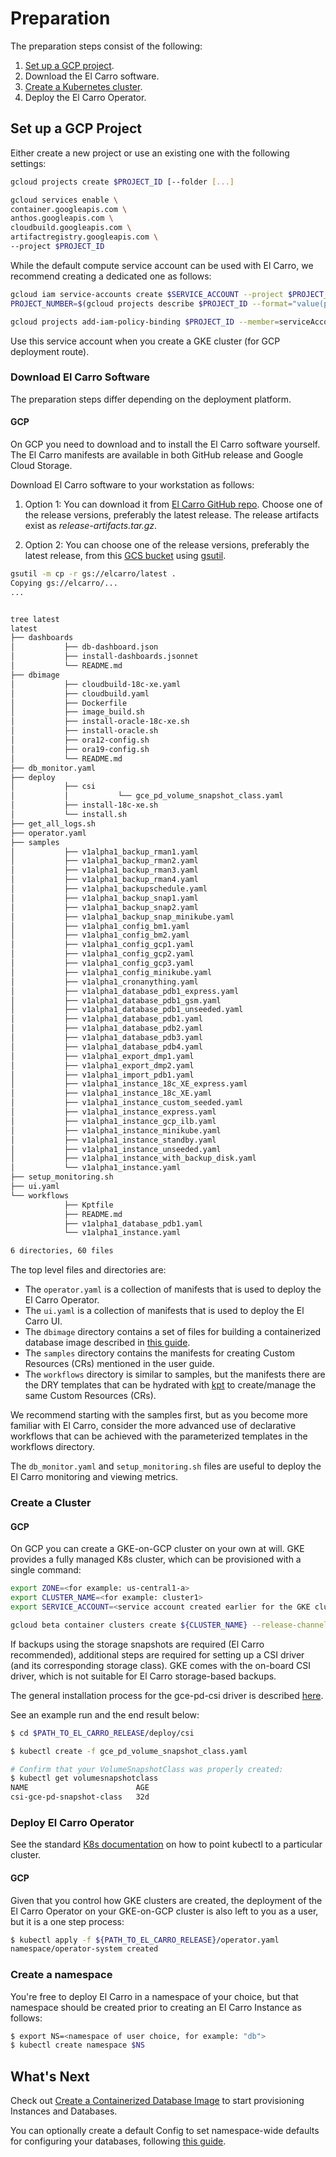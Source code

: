 # Preparation

The preparation steps consist of the following:

1.  [Set up a GCP project](https://cloud.google.com/resource-manager/docs/creating-managing-projects).
1.  Download the El Carro software.
1.  [Create a Kubernetes cluster](https://kubernetes.io/docs/setup/).
1.  Deploy the El Carro Operator.

## Set up a GCP Project

Either create a new project or use an existing one with the following settings:

```bash
gcloud projects create $PROJECT_ID [--folder [...]

gcloud services enable \
container.googleapis.com \
anthos.googleapis.com \
cloudbuild.googleapis.com \
artifactregistry.googleapis.com \
--project $PROJECT_ID
```

While the default compute service account can be used with El Carro, we
recommend creating a dedicated one as follows:

```bash
gcloud iam service-accounts create $SERVICE_ACCOUNT --project $PROJECT_ID
PROJECT_NUMBER=$(gcloud projects describe $PROJECT_ID --format="value(projectNumber)")

gcloud projects add-iam-policy-binding $PROJECT_ID --member=serviceAccount:service-${PROJECT_NUMBER}@containerregistry.iam.gserviceaccount.com --role=roles/containerregistry.ServiceAgent
```

Use this service account when you create a GKE cluster (for GCP deployment route).

### Download El Carro Software

The preparation steps differ depending on the deployment platform.

#### GCP

On GCP you need to download and to install the El Carro software yourself. The
El Carro manifests are available in both GitHub release and Google Cloud Storage.

Download El Carro software to your workstation as follows:

1) Option 1: You can download it from [El Carro GitHub repo](https://github.com/GoogleCloudPlatform/elcarro-oracle-operator/releases).
Choose one of the release versions, preferably the latest release. The release
artifacts exist as *release-artifacts.tar.gz*.

2) Option 2: You can choose one of the release versions, preferably the latest
release, from this [GCS bucket](https://console.cloud.google.com/storage/browser/elcarro)
using [gsutil](https://cloud.google.com/storage/docs/gsutil).

```sh
gsutil -m cp -r gs://elcarro/latest .
Copying gs://elcarro/...
...


tree latest
latest
├── dashboards
│           ├── db-dashboard.json
│           ├── install-dashboards.jsonnet
│           └── README.md
├── dbimage
│           ├── cloudbuild-18c-xe.yaml
│           ├── cloudbuild.yaml
│           ├── Dockerfile
│           ├── image_build.sh
│           ├── install-oracle-18c-xe.sh
│           ├── install-oracle.sh
│           ├── ora12-config.sh
│           ├── ora19-config.sh
│           └── README.md
├── db_monitor.yaml
├── deploy
│           ├── csi
│           │           └── gce_pd_volume_snapshot_class.yaml
│           ├── install-18c-xe.sh
│           └── install.sh
├── get_all_logs.sh
├── operator.yaml
├── samples
│           ├── v1alpha1_backup_rman1.yaml
│           ├── v1alpha1_backup_rman2.yaml
│           ├── v1alpha1_backup_rman3.yaml
│           ├── v1alpha1_backup_rman4.yaml
│           ├── v1alpha1_backupschedule.yaml
│           ├── v1alpha1_backup_snap1.yaml
│           ├── v1alpha1_backup_snap2.yaml
│           ├── v1alpha1_backup_snap_minikube.yaml
│           ├── v1alpha1_config_bm1.yaml
│           ├── v1alpha1_config_bm2.yaml
│           ├── v1alpha1_config_gcp1.yaml
│           ├── v1alpha1_config_gcp2.yaml
│           ├── v1alpha1_config_gcp3.yaml
│           ├── v1alpha1_config_minikube.yaml
│           ├── v1alpha1_cronanything.yaml
│           ├── v1alpha1_database_pdb1_express.yaml
│           ├── v1alpha1_database_pdb1_gsm.yaml
│           ├── v1alpha1_database_pdb1_unseeded.yaml
│           ├── v1alpha1_database_pdb1.yaml
│           ├── v1alpha1_database_pdb2.yaml
│           ├── v1alpha1_database_pdb3.yaml
│           ├── v1alpha1_database_pdb4.yaml
│           ├── v1alpha1_export_dmp1.yaml
│           ├── v1alpha1_export_dmp2.yaml
│           ├── v1alpha1_import_pdb1.yaml
│           ├── v1alpha1_instance_18c_XE_express.yaml
│           ├── v1alpha1_instance_18c_XE.yaml
│           ├── v1alpha1_instance_custom_seeded.yaml
│           ├── v1alpha1_instance_express.yaml
│           ├── v1alpha1_instance_gcp_ilb.yaml
│           ├── v1alpha1_instance_minikube.yaml
│           ├── v1alpha1_instance_standby.yaml
│           ├── v1alpha1_instance_unseeded.yaml
│           ├── v1alpha1_instance_with_backup_disk.yaml
│           └── v1alpha1_instance.yaml
├── setup_monitoring.sh
├── ui.yaml
└── workflows
            ├── Kptfile
            ├── README.md
            ├── v1alpha1_database_pdb1.yaml
            └── v1alpha1_instance.yaml

6 directories, 60 files
```


The top level files and directories are:

* The `operator.yaml` is a collection of manifests that is used to deploy the El Carro Operator.
* The `ui.yaml` is a collection of manifests that is used to deploy the El
  Carro UI.
* The `dbimage` directory contains a set of files for building a containerized
  database image described in [this guide](provision/image.md).
* The `samples` directory contains the manifests for creating Custom Resources
  (CRs) mentioned in the user guide.
* The `workflows` directory is similar to samples, but the manifests there are the
  DRY templates that can be hydrated with
  [kpt](https://googlecontainertools.github.io/kpt/) to create/manage the same
  Custom Resources (CRs).

We recommend starting with the samples first, but as you become more familiar
with El Carro, consider the more advanced use of declarative workflows that can
be achieved with the parameterized templates in the workflows directory.

The `db_monitor.yaml` and `setup_monitoring.sh` files are useful to
deploy the El Carro monitoring and viewing metrics.

### Create a Cluster

#### GCP

On GCP you can create a GKE-on-GCP cluster on your own at will. GKE provides a
fully managed K8s cluster, which can be provisioned with a single command:

```sh
export ZONE=<for example: us-central1-a>
export CLUSTER_NAME=<for example: cluster1>
export SERVICE_ACCOUNT=<service account created earlier for the GKE cluster>

gcloud beta container clusters create ${CLUSTER_NAME} --release-channel rapid --machine-type=n1-standard-4 --num-nodes 2 --zone ${ZONE} --project ${PROJECT_ID} --scopes gke-default,compute-rw,cloud-platform,https://www.googleapis.com/auth/dataaccessauditlogging --service-account ${SERVICE_ACCOUNT}
```

If backups using the storage snapshots are required (El Carro recommended),
additional steps are required for setting up a CSI driver (and its corresponding
storage class). GKE comes with the on-board CSI driver, which is not suitable
for El Carro storage-based backups.

The general installation process for the gce-pd-csi driver is described
[here](https://github.com/kubernetes-sigs/gcp-compute-persistent-disk-csi-driver/blob/master/docs/kubernetes/user-guides/driver-install.md).

See an example run and the end result below:

```sh
$ cd $PATH_TO_EL_CARRO_RELEASE/deploy/csi

$ kubectl create -f gce_pd_volume_snapshot_class.yaml

# Confirm that your VolumeSnapshotClass was properly created:
$ kubectl get volumesnapshotclass
NAME                        AGE
csi-gce-pd-snapshot-class   32d
```

### Deploy El Carro Operator

See the standard [K8s documentation](https://kubernetes.io/docs/tasks/access-application-cluster/configure-access-multiple-clusters/)
on how to point kubectl to a particular cluster.

#### GCP

Given that you control how GKE clusters are created, the deployment of the
El Carro Operator on your GKE-on-GCP cluster is also left to you as a user,
but it is a one step process:

```sh
$ kubectl apply -f ${PATH_TO_EL_CARRO_RELEASE}/operator.yaml
namespace/operator-system created
```

### Create a namespace

You're free to deploy El Carro in a namespace of your choice, but that
namespace should be created prior to creating an El Carro Instance as follows:

```sh
$ export NS=<namespace of user choice, for example: "db">
$ kubectl create namespace $NS
```

## What's Next
Check out [Create a Containerized Database Image](provision/image.md) to
start provisioning Instances and Databases.

You can optionally create a default Config to set namespace-wide defaults for
configuring your databases, following
[this guide](provision/config.md).
